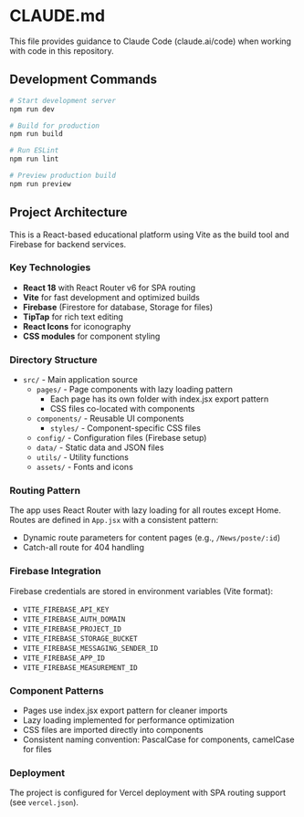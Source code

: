 # CLAUDE.md

This file provides guidance to Claude Code (claude.ai/code) when working with code in this repository.

## Development Commands

```bash
# Start development server
npm run dev

# Build for production  
npm run build

# Run ESLint
npm run lint

# Preview production build
npm run preview
```

## Project Architecture

This is a React-based educational platform using Vite as the build tool and Firebase for backend services.

### Key Technologies
- **React 18** with React Router v6 for SPA routing
- **Vite** for fast development and optimized builds
- **Firebase** (Firestore for database, Storage for files)
- **TipTap** for rich text editing
- **React Icons** for iconography
- **CSS modules** for component styling

### Directory Structure

- `src/` - Main application source
  - `pages/` - Page components with lazy loading pattern
    - Each page has its own folder with index.jsx export pattern
    - CSS files co-located with components
  - `components/` - Reusable UI components
    - `styles/` - Component-specific CSS files
  - `config/` - Configuration files (Firebase setup)
  - `data/` - Static data and JSON files
  - `utils/` - Utility functions
  - `assets/` - Fonts and icons

### Routing Pattern

The app uses React Router with lazy loading for all routes except Home. Routes are defined in `App.jsx` with a consistent pattern:
- Dynamic route parameters for content pages (e.g., `/News/poste/:id`)
- Catch-all route for 404 handling

### Firebase Integration

Firebase credentials are stored in environment variables (Vite format):
- `VITE_FIREBASE_API_KEY`
- `VITE_FIREBASE_AUTH_DOMAIN`
- `VITE_FIREBASE_PROJECT_ID`
- `VITE_FIREBASE_STORAGE_BUCKET`
- `VITE_FIREBASE_MESSAGING_SENDER_ID`
- `VITE_FIREBASE_APP_ID`
- `VITE_FIREBASE_MEASUREMENT_ID`

### Component Patterns

- Pages use index.jsx export pattern for cleaner imports
- Lazy loading implemented for performance optimization
- CSS files are imported directly into components
- Consistent naming convention: PascalCase for components, camelCase for files

### Deployment

The project is configured for Vercel deployment with SPA routing support (see `vercel.json`).